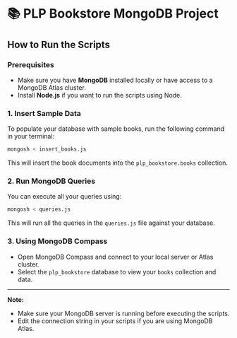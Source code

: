 # 📚 PLP Bookstore MongoDB Project

## How to Run the Scripts

### Prerequisites
- Make sure you have **MongoDB** installed locally or have access to a MongoDB Atlas cluster.
- Install **Node.js** if you want to run the scripts using Node.

### 1. Insert Sample Data

To populate your database with sample books, run the following command in your terminal:

```sh
mongosh < insert_books.js
```

This will insert the book documents into the `plp_bookstore.books` collection.

### 2. Run MongoDB Queries

You can execute all your queries using:

```sh
mongosh < queries.js
```

This will run all the queries in the `queries.js` file against your database.

### 3. Using MongoDB Compass

- Open MongoDB Compass and connect to your local server or Atlas cluster.
- Select the `plp_bookstore` database to view your `books` collection and data.

---

**Note:**  
- Make sure your MongoDB server is running before executing the scripts.
- Edit the connection string in your scripts if you are using MongoDB Atlas.
